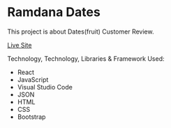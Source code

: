 # Ramdana Dates

This project is about Dates(fruit) Customer Review. 

[Live Site](https://pics-diary.web.app/)

Technology, Technology, Libraries & Framework Used:
* React
* JavaScript
* Visual Studio Code
* JSON
* HTML
* CSS
* Bootstrap